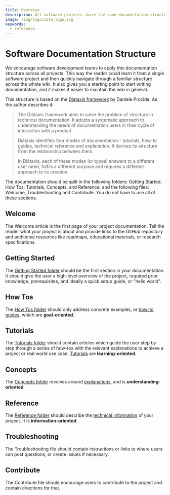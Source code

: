 ```yaml
---
title: Overview
description: All software projects share the same documentation structure on IOTA Wiki.
image: /img/logo/iota_logo.svg
keywords:
  - reference
---
```


# Software Documentation Structure

We encourage software development teams to apply this documentation structure across all projects. This way the reader could learn it from a single software project and then quickly navigate through a familiar structure across the whole wiki. It also gives you a starting point to start writing documentation, and it makes it easier to maintain the wiki in general.

This structure is based on the [Diataxis framework](https://diataxis.fr/) by Daniele Procida. As the author describes it:

> The Diátaxis framework aims to solve the problem of structure in technical documentation. It adopts a systematic approach to understanding the needs of documentation users in their cycle of interaction with a product.
> 
> Diátaxis identifies four modes of documentation - tutorials, how-to guides, technical reference and explanation. It derives its structure from the relationship between them.
> 
> In Diátaxis, each of these modes (or types) answers to a different user need, fulfils a different purpose and requires a different approach to its creation.

The documentation should be split in the following folders: Getting Started, How Tos, Tutorials, Concepts, and Reference, and the following files: Welcome, Troubleshooting and Contribute. You do not have to use all of these sections.

## Welcome

The Welcome article is the first page of your project documentation. Tell the reader what your project is about and provide links to the GitHub repository and additional resources like roadmaps, educational materials, or research specifications.

## Getting Started

The [Getting Started folder](getting_started.md) should be the first section in your documentation. It should give the user a high-level overview of the project, required prior knowledge, prerequisites, and ideally a quick setup guide, or "hello world".

## How Tos

The [How Tos folder](how_tos.md) should only address concrete examples, or [how-to guides](https://diataxis.fr/how-to-guides/), which are **goal-oriented**.

## Tutorials

The [Tutorials folder](tutorials.md) should contain articles which guide the user step by step through a series of how-tos with the relevant explanations to achieve a project or real world use case. [Tutorials](https://diataxis.fr/tutorials/) are **learning-oriented**.

## Concepts

The [Concepts folder](concepts.md) revolves around [explanations](https://diataxis.fr/explanation/), and is **understanding-oriented**.

## Reference

The [Reference folder](reference.md) should describe the [technical information](https://diataxis.fr/reference/) of your project. It is **information-oriented**.

## Troubleshooting

The Troubleshooting file should contain instructions or links to where users can post questions, or create issues if necessary.

## Contribute

The Contribute file should encourage users to contribute to the project and contain directions for that. 